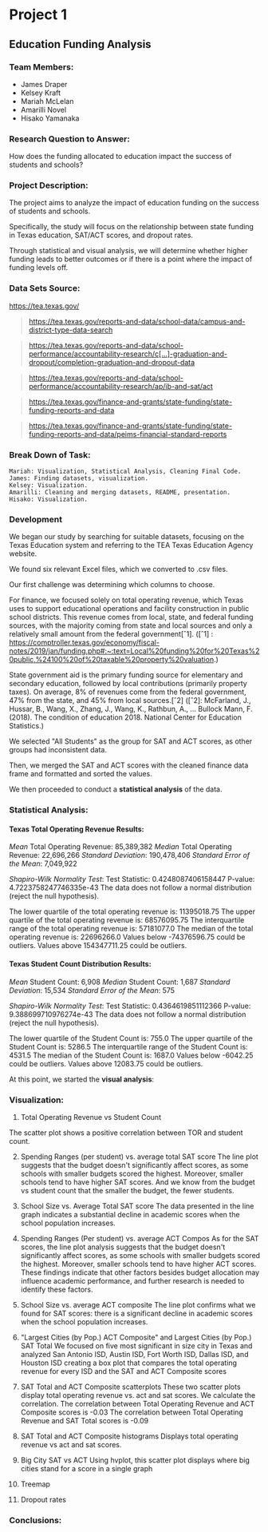 # Project 1

## Education Funding Analysis

### Team Members: 

- James Draper
- Kelsey Kraft
- Mariah McLelan
- Amarilli Novel
- Hisako Yamanaka

  
### Research Question to Answer:

How does the funding allocated to education impact the success of students and schools?

### Project Description:

The project aims to analyze the impact of education funding on the success of students and schools. 

Specifically, the study will focus on the relationship between state funding in Texas education, SAT/ACT scores, and dropout rates. 

Through statistical and visual analysis, we will determine whether higher funding leads to better outcomes or if there is a point where the impact of funding levels off.


### Data Sets Source:

https://tea.texas.gov/

> https://tea.texas.gov/reports-and-data/school-data/campus-and-district-type-data-search

> https://tea.texas.gov/reports-and-data/school-performance/accountability-research/c[…]-graduation-and-dropout/completion-graduation-and-dropout-data

> https://tea.texas.gov/reports-and-data/school-performance/accountability-research/ap/ib-and-sat/act

> https://tea.texas.gov/finance-and-grants/state-funding/state-funding-reports-and-data

> https://tea.texas.gov/finance-and-grants/state-funding/state-funding-reports-and-data/peims-financial-standard-reports

### Break Down of Task:

    Mariah: Visualization, Statistical Analysis, Cleaning Final Code.
    James: Finding datasets, visualization.
    Kelsey: Visualization.
    Amarilli: Cleaning and merging datasets, README, presentation. 
    Hisako: Visualization. 

### Development

We began our study by searching for suitable datasets, focusing on the Texas Education system and referring to the TEA Texas Education Agency website.

We found six relevant Excel files, which we converted to .csv files. 

Our first challenge was determining which columns to choose. 

For finance, we focused solely on total operating revenue, which Texas uses to support educational operations and facility construction in public school districts. 
This revenue comes from local, state, and federal funding sources, with the majority coming from state and local sources and only a relatively small amount from the federal government[ˆ1]. 
([ˆ1] : https://comptroller.texas.gov/economy/fiscal-notes/2019/jan/funding.php#:~:text=Local%20funding%20for%20Texas%20public,%24100%20of%20taxable%20property%20valuation.)

State government aid is the primary funding source for elementary and secondary education, followed by local contributions (primarily property taxes). On average, 8% of revenues come from the federal government, 47% from the state, and 45% from local sources.[ˆ2]
([ˆ2]:  McFarland, J., Hussar, B., Wang, X., Zhang, J., Wang, K., Rathbun, A., … Bullock Mann, F. (2018). The condition of education 2018. National Center for Education Statistics.)

We selected "All Students" as the group for SAT and ACT scores, as other groups had inconsistent data. 

Then, we merged the SAT and ACT scores with the cleaned finance data frame and formatted and sorted the values. 

We then proceeded to conduct a **statistical analysis** of the data.

### Statistical Analysis:

#### Texas Total Operating Revenue Results:

*Mean* Total Operating Revenue: 85,389,382
*Median* Total Operating Revenue: 22,696,266
*Standard Deviation*: 190,478,406
*Standard Error of the Mean*: 7,049,922

*Shapiro-Wilk Normality Test*:
Test Statistic: 0.4248087406158447
P-value: 4.7223758247746335e-43
The data does not follow a normal distribution (reject the null hypothesis).

The lower quartile of the total operating revenue is: 11395018.75
The upper quartile of the total operating revenue is: 68576095.75
The interquartile range of the total operating revenue is: 57181077.0
The median of the total operating revenue is: 22696266.0 
Values below -74376596.75 could be outliers.
Values above 154347711.25 could be outliers.


#### Texas Student Count Distribution Results:

*Mean* Student Count: 6,908
*Median* Student Count: 1,687
*Standard Deviation*: 15,534
*Standard Error of the Mean*: 575

*Shapiro-Wilk Normality Test*:
Test Statistic: 0.4364619851112366
P-value: 9.388699710976274e-43
The data does not follow a normal distribution (reject the null hypothesis).

The lower quartile of the Student Count  is: 755.0
The upper quartile of the Student Count is: 5286.5
The interquartile range of the Student Count is: 4531.5
The median of the Student Count is: 1687.0 
Values below -6042.25 could be outliers.
Values above 12083.75 could be outliers.

At this point, we started the **visual analysis**:

### Visualization:

1. Total Operating Revenue vs Student Count

The scatter plot shows a positive correlation between TOR and student count.

2. Spending Ranges (per student) vs. average total SAT  score
The line plot suggests that the budget doesn't significantly affect scores, as some schools with smaller budgets scored the highest. Moreover, smaller schools tend to have higher SAT scores. And we know from the budget vs student count that the smaller the budget, the fewer students.

3. School Size vs. Average Total SAT score
The data presented in the line graph indicates a substantial decline in academic scores when the school population increases.

4. Spending Ranges (Per student) vs. average ACT Compos
As for the SAT scores, the line plot analysis suggests that the budget doesn't significantly affect scores, as some schools with smaller budgets scored the highest. Moreover, smaller schools tend to have higher ACT scores.
These findings indicate that other factors besides budget allocation may influence academic performance, and further research is needed to identify these factors.

5. School Size vs. average ACT composite
The line plot confirms what we found for SAT scores: there is a significant decline in academic scores when the school population increases.

6. "Largest Cities (by Pop.) ACT Composite" and Largest Cities (by Pop.) SAT Total
We focused on five most significant in size city in Texas  and analyzed San Antonio ISD, Austin ISD, Fort Worth ISD, Dallas ISD, and Houston ISD creating a box plot that compares the total operating revenue for every ISD and the SAT and ACT Composite scores

7. SAT Total and ACT Composite scatterplots
These two scatter plots display total operating revenue vs. act and sat scores. 
We calculate the correlation.
The correlation between Total Operating Revenue and ACT Composite scores is -0.03
The correlation between Total Operating Revenue and SAT Total scores is -0.09

8. SAT Total and ACT Composite histograms
Displays total operating revenue vs act and sat scores. 

9. Big City SAT vs ACT
Using hvplot, this scatter plot displays where big cities stand for a score in a single graph

10. Treemap
11. Dropout rates


### Conclusions:


    


